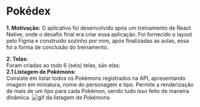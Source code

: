 # Pokédex
**1. Motivação:**
O aplicativo foi desenvolvido após um treinamento de React Native, onde o desafio final era criar essa aplicação. Foi fornecido o layout pelo Figma e construído sozinho por mim, após finalizadas as aulas, essa foi a forma de conclusão do treinamento.

**2. Telas:**  
Foram criadas ao todo 6 (seis) telas, são elas:  
**2.1 Listagem de Pokémons:**  
Consiste em listar todos os Pokémons registrados na API, apresentando imagem em miniatura, nome do personagem e tipo. Permite a renderização de mais de um tipo para cada Pokémon, sendo tudo isso feito de maneira dinâmica.
![gif da listagem de Pokémons](https://i.ibb.co/NnPT8t9/listagem.gif)

